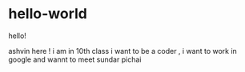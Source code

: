 # hello-world

hello!

ashvin here ! i am in 10th class i want to be a coder , i want to work in google and wannt to meet sundar pichai 
